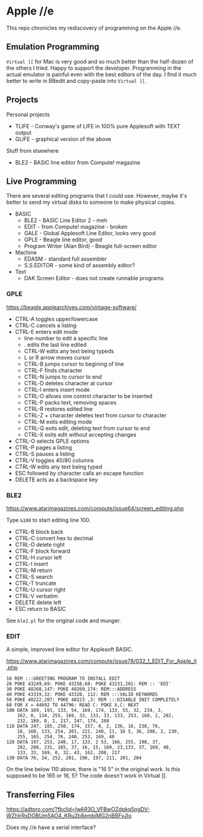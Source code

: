 Apple //e
=========

This repo chronicles my rediscovery of programming on the Apple //e.

## Emulation Programming ##

`Virtual ][` for Mac is very good and so much better than the half-dozen of the
others I tried. Happy to support the developer. Programming in the actual
emulator is painful even with the best editors of the day. I find it much
better to write in BBedit and copy-paste into `Virtual ][`.

## Projects ##

Personal projects

+ TLIFE - Conway's game of LIFE in 100% pure Applesoft with TEXT output
+ GLIFE - graphical version of the above

Stuff from elsewhere

+ BLE2 - BASIC line editor from Compute! magazine

## Live Programming ##

There are several editing programs that I could use. However, maybe it's better
to send my virtual disks to someone to make physical copies.

+ BASIC
	+ BLE2 - BASIC Line Editor 2 - meh
	+ EDIT - from Compute! magazine - broken
	+ GALE - Global Applesoft Line Editor, looks very good
	+ GPLE - Beagle line editor, good
	+ Program Writer (Alan Bird) - Beagle full-screen editor
+ Machine
	+ EDASM - standard full assembler
	+ S.S.EDITOR - some kind of assembly editor?
+ Text
	+ DAK Screen Editor - does not create runnable programs

### GPLE ###

https://beagle.applearchives.com/vintage-software/

+ CTRL-A toggles upper/lowercase
+ CTRL-C cancels a listing
+ CTRL-E enters edit mode
	+ line-number to edit a specific line
	+ . edits the last line edited
	+ CTRL-W edits any text being typeds
	+ L or R arrow moves cursor
	+ CTRL-B jumps cursor to begining of line
	+ CTRL-F finds character
	+ CTRL-N jumps to cursor to end
	+ CTRL-D deletes character at cursor
	+ CTRL-I enters insert mode
	+ CTRL-O allows one control character to be inserted
	+ CTRL-P packs text, removing spaces
	+ CTRL-R restores edited line
	+ CTRL-Z + character deletes text from cursor to character
	+ CTRL-M exits editing mode
	+ CTRL-Q exits edit, deleting text from cursor to end
	+ CTRL-X exits edit without accepting changes
+ CTRL-O selects GPLE options
+ CTRL-P pages a listing
+ CTRL-S pauses a listing
+ CTRL-V toggles 40/80 columns
+ CTRL-W edits any text being typed
+ ESC followed by character calls an escape function
+ DELETE acts as a backspace key


### BLE2 ###

https://www.atarimagazines.com/compute/issue64/screen_editing.php

Type `&100` to start editing line 100.

+ CTRL-B	block back
+ CTRL-C	convert hex to decimal
+ CTRL-D	delete right
+ CTRL-F	block forward
+ CTRL-H	cursor left
+ CTRL-I	insert
+ CTRL-M	return
+ CTRL-S	search
+ CTRL-T	truncate
+ CTRL-U	cursor right
+ CTRL-V	verbatim
+ DELETE	delete left
+ ESC	return to BASIC

See `ble2.pl` for the original code and munger.

### EDIT ###

A simple, improved line editor for Applesoft BASIC.

https://www.atarimagazines.com/compute/issue78/032_1_EDIT_For_Apple_II.php

```
10 REM :::GREETING PROGRAM TO INSTALL EDIT
20 POKE 43249,69: POKE 43250,68: POKE 43231,201: REM :: 'EDI'
30 POKE 40268,147: POKE 40269,174: REM:::ADDRESS
40 POKE 43319,32: POKE 43320, 112: REM :::VALID KEYWORDS
50 POKE 40222,207: POKE 40223 ,3: REM :::DISABLE INIT COMPLETELY
60 FOR X = 44692 TO 44796: READ C: POKE X,C: NEXT
100 DATA 169, 193, 133, 54, 169, 174, 133, 55, 32, 234, 3,
	162, 0, 134, 255, 169, 33, 133, 33, 133, 253, 160, 2, 202,
	232, 189, 0, 2, 217, 247, 174, 208
110 DATA 247, 185, 250, 174, 157, 0, 2, 136, 16, 238, 76,
	18, 160, 133, 254, 201, 221, 240, 11, 16 5, 36, 208, 2, 230,
	255, 165, 254, 76, 240, 253, 169, 40
120 DATA 197, 253, 240, 17, 133, 2 53, 166, 255, 198, 37,
	202, 208, 231, 165, 37, 16, 15, 169, 23,133, 37, 169, 40,
	133, 33, 169, 0, 32, 43, 162, 208, 217
130 DATA 76, 34, 252, 201, 196, 197, 211, 201, 204
```

On the line below 110 above, there is "16 5" in the original work. Is this
supposed to be 165 or 16, 5? The code doesn't work in Virtual ][.


## Transferring Files ##

https://adtpro.com/?fbclid=IwAR3O_VFBwOZdpkq5ngDV-WZhIrRsDOBUm5AO4_KRu2b8embiMG2nBBFvJIo

Does my //e have a serial interface?

